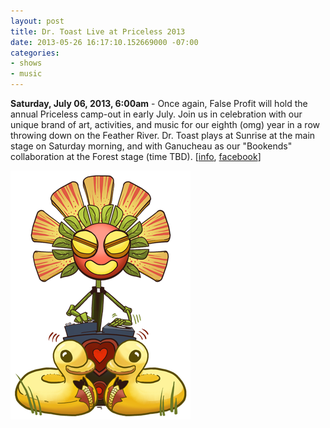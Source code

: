 ```yaml
---
layout: post
title: Dr. Toast Live at Priceless 2013
date: 2013-05-26 16:17:10.152669000 -07:00
categories:
- shows
- music
---
```


**Saturday, July 06, 2013, 6:00am** - Once again, False Profit will hold the annual Priceless camp-out in early July. Join us in celebration with our unique brand of art, activities, and music for our eighth (omg) year in a row throwing down on the Feather River. Dr. Toast plays at Sunrise at the main stage on Saturday morning, and with Ganucheau as our "Bookends" collaboration at the Forest stage (time TBD).
\[[info][], [facebook][]\]

![flyer](/uploads/2013/05/baroot13.png)

[info]: http://priceless.false-profit.com/
[facebook]: https://www.facebook.com/events/168776789954141
